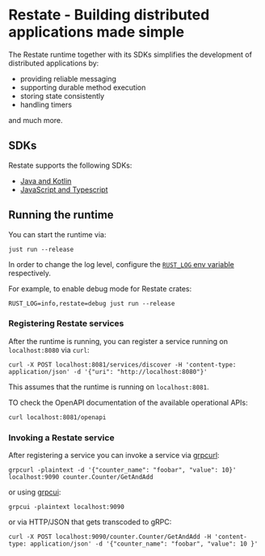 # Restate - Building distributed applications made simple

The Restate runtime together with its SDKs simplifies the development of distributed applications by:

* providing reliable messaging
* supporting durable method execution
* storing state consistently
* handling timers

and much more.

## SDKs

Restate supports the following SDKs:

* [Java and Kotlin](https://github.com/restatedev/sdk-java)
* [JavaScript and Typescript](https://github.com/restatedev/typescript-sdk-expirment)

## Running the runtime

You can start the runtime via:

```shell
just run --release
```

In order to change the log level, configure the [`RUST_LOG` env variable](https://rust-lang-nursery.github.io/rust-cookbook/development_tools/debugging/config_log.html#enable-log-levels-per-module) respectively.

For example, to enable debug mode for Restate crates:

```shell
RUST_LOG=info,restate=debug just run --release
```

### Registering Restate services

After the runtime is running, you can register a service running on `localhost:8080` via `curl`:

```shell
curl -X POST localhost:8081/services/discover -H 'content-type: application/json' -d '{"uri": "http://localhost:8080"}'
```

This assumes that the runtime is running on `localhost:8081`.

TO check the OpenAPI documentation of the available operational APIs:

```shell
curl localhost:8081/openapi
```

### Invoking a Restate service

After registering a service you can invoke a service via [grpcurl](https://github.com/fullstorydev/grpcurl):

```shell
grpcurl -plaintext -d '{"counter_name": "foobar", "value": 10}' localhost:9090 counter.Counter/GetAndAdd
```

or using [grpcui](https://github.com/fullstorydev/grpcui):

```shell
grpcui -plaintext localhost:9090
```

or via HTTP/JSON that gets transcoded to gRPC:

```shell
curl -X POST localhost:9090/counter.Counter/GetAndAdd -H 'content-type: application/json' -d '{"counter_name": "foobar", "value": 10 }'
```
